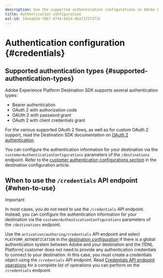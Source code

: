 ```yaml
---
description: Use the supported authentication configurations in Adobe Experience Platform Destination SDK to authenticate users and activate data to your destination endpoint.
title: Authentication configuration
exl-id: 33eaab24-f867-4744-b424-4ba71727373c
---
```

# Authentication configuration {#credentials}

## Supported authentication types {#supported-authentication-types}

Adobe Experience Platform Destination SDK supports several authentication types:

* Bearer authentication
* OAuth 2 with authorization code
* OAUth 2 with password grant
* OAuth 2 with client credentials grant

For the various supported OAuth 2 flows, as well as for custom OAuth 2 support, read the Destination SDK documentation on [OAuth 2 authentication](./oauth2-authentication.md).

You can configure the authentication information for your destination via the `customerAuthenticationConfigurations` parameters of the `/destinations` endpoint. Refer to the [customer authentication configurations section](./destination-configuration.md#customer-authentication-configurations) in the destination configuration article.

## When to use the `/credentials` API endpoint {#when-to-use}

>[!IMPORTANT]
>
>In most cases, you *do not* need to use the `/credentials` API endpoint. Instead, you can configure the authentication information for your destination via the `customerAuthenticationConfigurations` parameters of the `/destinations` endpoint.

Use the `activation/authoring/credentials` API endpoint and select `PLATFORM_AUTHENTICATION` in the [destination configuration](./destination-configuration.md#destination-delivery) if there is a global authentication system between Adobe and your destination and the [!DNL Platform] customer does not need to provide any authentication credentials to connect to your destination. In this case, you must create a credentials object using the `/credentials` API endpoint. Read [Credentials API endpoint operations](./credentials-configuration-api.md) for a complete list of operations you can perform on the `/credentials` endpoint.
